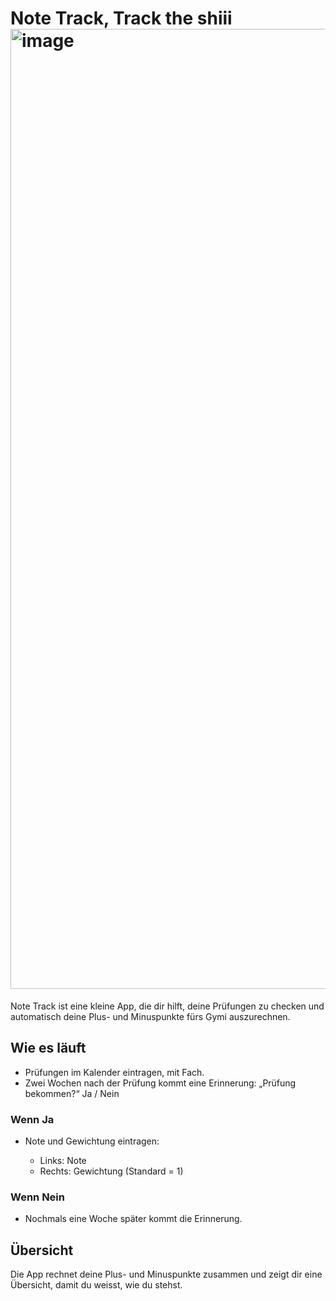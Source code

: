 # Note Track, Track the shiii<img width="1024" height="1536" alt="image" src="https://github.com/user-attachments/assets/5da26981-51b6-4d43-826d-3651f87a4c3b" />


Note Track ist eine kleine App, die dir hilft, deine Prüfungen zu checken und automatisch deine Plus- und Minuspunkte fürs Gymi auszurechnen.

## Wie es läuft

* Prüfungen im Kalender eintragen, mit Fach.
* Zwei Wochen nach der Prüfung kommt eine Erinnerung:
  „Prüfung bekommen?“ Ja / Nein

### Wenn Ja

* Note und Gewichtung eintragen:

  * Links: Note
  * Rechts: Gewichtung (Standard = 1)

### Wenn Nein

* Nochmals eine Woche später kommt die Erinnerung.

## Übersicht

Die App rechnet deine Plus- und Minuspunkte zusammen und zeigt dir eine Übersicht, damit du weisst, wie du stehst.
